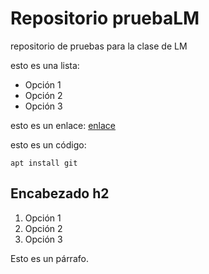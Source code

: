 # Repositorio pruebaLM
repositorio de pruebas para la clase de LM

esto es una lista:
* Opción 1
* Opción 2
* Opción 3

esto es un enlace: [enlace](https://dit.gonzalonazareno.org)

esto es un código:

	apt install git

## Encabezado h2

1. Opción 1
2. Opción 2
3. Opción 3

Esto es un párrafo.
